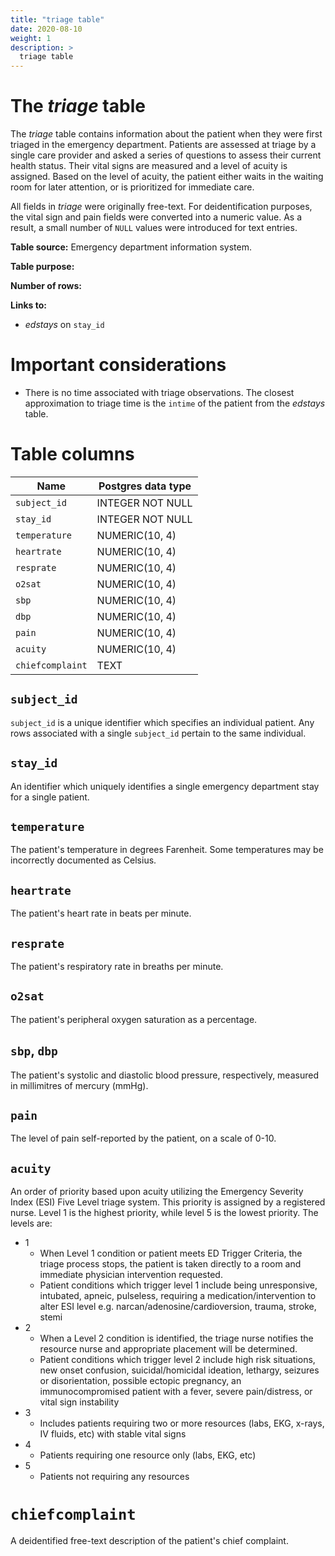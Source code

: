 ```yaml
---
title: "triage table"
date: 2020-08-10
weight: 1
description: >
  triage table
---
```


# The *triage* table

The *triage* table contains information about the patient when they were first triaged in the emergency department.
Patients are assessed at triage by a single care provider and asked a series of questions to assess their current health status.
Their vital signs are measured and a level of acuity is assigned. Based on the level of acuity, the patient either waits in the waiting room for later attention, or is prioritized for immediate care.

All fields in *triage* were originally free-text. For deidentification purposes, the vital sign and pain fields were converted into a numeric value. As a result, a small number of `NULL` values were introduced for text entries.

**Table source:** Emergency department information system.

**Table purpose:** 

**Number of rows:** 

**Links to:**

* *edstays* on `stay_id`

# Important considerations

* There is no time associated with triage observations. The closest approximation to triage time is the `intime` of the patient from the *edstays* table.

# Table columns

Name | Postgres data type
---- | ----
`subject_id`      | INTEGER NOT NULL
`stay_id`         | INTEGER NOT NULL
`temperature`     | NUMERIC(10, 4)
`heartrate`       | NUMERIC(10, 4)
`resprate`        | NUMERIC(10, 4)
`o2sat`           | NUMERIC(10, 4)
`sbp`             | NUMERIC(10, 4)
`dbp`             | NUMERIC(10, 4)
`pain`            | NUMERIC(10, 4)
`acuity`          | NUMERIC(10, 4)
`chiefcomplaint`  | TEXT

## `subject_id`

`subject_id` is a unique identifier which specifies an individual patient. Any rows associated with a single `subject_id` pertain to the same individual.

## `stay_id`

An identifier which uniquely identifies a single emergency department stay for a single patient.

## `temperature`

The patient's temperature in degrees Farenheit. Some temperatures may be incorrectly documented as Celsius.

## `heartrate`

The patient's heart rate in beats per minute.

## `resprate`

The patient's respiratory rate in breaths per minute.

## `o2sat`

The patient's peripheral oxygen saturation as a percentage.

## `sbp`, `dbp`

The patient's systolic and diastolic blood pressure, respectively, measured in millimitres of mercury (mmHg).

## `pain`

The level of pain self-reported by the patient, on a scale of 0-10.

## `acuity`

An order of priority based upon acuity utilizing the Emergency Severity Index (ESI) Five Level triage system. This priority is assigned by a registered nurse. Level 1 is the highest priority, while level 5 is the lowest priority. The levels are:

* 1
  * When Level 1 condition or patient meets ED Trigger Criteria, the triage process stops, the patient is taken directly to a room and immediate physician intervention requested.
  * Patient conditions which trigger level 1 include being unresponsive, intubated, apneic, pulseless, requiring a medication/intervention to alter ESI level e.g. narcan/adenosine/cardioversion, trauma, stroke, stemi
* 2
  * When a Level 2 condition is identified, the triage nurse notifies the resource nurse and appropriate placement will be determined.
  * Patient conditions which trigger level 2 include high risk situations, new onset confusion, suicidal/homicidal ideation, lethargy, seizures or disorientation, possible ectopic pregnancy, an immunocompromised patient with a fever, severe pain/distress, or vital sign instability
* 3
  * Includes patients requiring two or more resources (labs, EKG, x-rays, IV fluids, etc) with stable vital signs
* 4
  * Patients requiring one resource only (labs, EKG, etc)
* 5
  * Patients not requiring any resources

# `chiefcomplaint`

A deidentified free-text description of the patient's chief complaint.